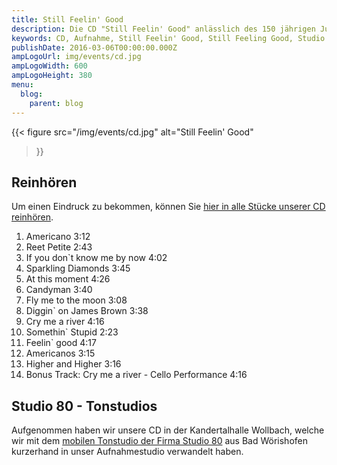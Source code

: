 ```yaml
---
title: Still Feelin' Good
description: Die CD "Still Feelin' Good" anlässlich des 150 jährigen Jubiläums des Musikvereins Wollbach zu unserem Jahreskonzert 2016.
keywords: CD, Aufnahme, Still Feelin' Good, Still Feeling Good, Studio 80, Städele, Musikverein Wollbach, Verkauf
publishDate: 2016-03-06T00:00:00.000Z
ampLogoUrl: img/events/cd.jpg
ampLogoWidth: 600
ampLogoHeight: 380
menu:
  blog:
    parent: blog
---
```


{{< figure src="/img/events/cd.jpg"
           alt="Still Feelin' Good"
>}}

## Reinhören
Um einen Eindruck zu bekommen, können Sie [hier in alle Stücke unserer CD reinhören][studio80cd].

1. Americano 3:12
2. Reet Petite 2:43
3. If you don`t know me by now 4:02
4. Sparkling Diamonds 3:45
5. At this moment 4:26
6. Candyman 3:40
7. Fly me to the moon 3:08
8. Diggin` on James Brown 3:38
9. Cry me a river 4:16
10. Somethin` Stupid 2:23
11. Feelin` good 4:17
12. Americanos 3:15
13. Higher and Higher 3:16
14. Bonus Track: Cry me a river - Cello Performance 4:16

## Studio 80 - Tonstudios
Aufgenommen haben wir unsere CD in der Kandertalhalle Wollbach, welche wir
mit dem [mobilen Tonstudio der Firma Studio 80][studio80] aus Bad
Wörishofen kurzerhand in unser Aufnahmestudio verwandelt haben.

[studio80]: http://www.studio-80.de/ueber-uns/
[studio80cd]: http://www.blasmusik-service.de/cdproduktionen/mw-201601_musikverein_wollbach-still_feelin%60_good.html
